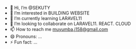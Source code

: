 - 👋 Hi, I’m @SEKUTY
- 👀 I’m interested in BUILDING WEBSITE
- 🌱 I’m currently learning LARAVEL11
- 💞️ I’m looking to collaborate on LARAVEL11. REACT. CLOUD
- 📫 How to reach me muyumba.j158@gmail.com
- 😄 Pronouns: ...
- ⚡ Fun fact: ...

<!---
SEKUTY/SEKUTY is a ✨ special ✨ repository because its `README.md` (this file) appears on your GitHub profile.
You can click the Preview link to take a look at your changes.
--->
